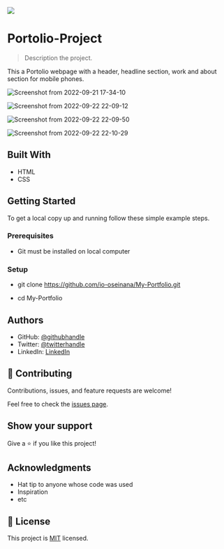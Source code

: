 ![](https://img.shields.io/badge/Microverse-blueviolet)

# Portolio-Project

> Description the project.
  
  This a Portolio webpage with a header, headline section, work and about section for mobile phones.
  
  ![Screenshot from 2022-09-21 17-34-10](https://user-images.githubusercontent.com/105572944/191574647-8cc912f0-7cef-4598-94f9-43de79320d0d.png)

  ![Screenshot from 2022-09-22 22-09-12](https://user-images.githubusercontent.com/105572944/191863946-7fac78d6-fe6a-463a-bc2a-cc74336a1b55.png)
  
  ![Screenshot from 2022-09-22 22-09-50](https://user-images.githubusercontent.com/105572944/191863992-e838dace-e42c-4e82-8771-85e663fee87e.png)
  
  ![Screenshot from 2022-09-22 22-10-29](https://user-images.githubusercontent.com/105572944/191864005-3f48aa1c-1e85-42a6-bf1b-bbafdaf7899a.png)

## Built With
- HTML
- CSS


## Getting Started



To get a local copy up and running follow these simple example steps.

### Prerequisites

  - Git must be installed on local computer

### Setup
  - git clone https://github.com/io-oseinana/My-Portfolio.git
  
  - cd My-Portfolio


## Authors

- GitHub: [@githubhandle](https://github.com/io-oseinana)
- Twitter: [@twitterhandle](https://twitter.com/IsaacOs87131165)
- LinkedIn: [LinkedIn](www.linkedin.com/in/oseinana-isaac7)

## 🤝 Contributing

Contributions, issues, and feature requests are welcome!

Feel free to check the [issues page](../../issues/).

## Show your support

Give a ⭐️ if you like this project!

## Acknowledgments

- Hat tip to anyone whose code was used
- Inspiration
- etc

## 📝 License

This project is [MIT](./LICENSE) licensed.

